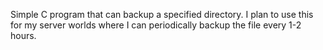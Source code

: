 Simple C program that can backup a specified directory.
I plan to use this for my server worlds where I can periodically backup the file every 1-2 hours.
